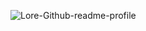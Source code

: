 ![Lore-Github-readme-profile](https://user-images.githubusercontent.com/75860941/144339722-d2a33e6f-acea-439a-816c-495e84ff2e1f.jpg)

<!--
**LoreMatey/LoreMatey** is a ✨ _special_ ✨ repository because its `README.md` (this file) appears on your GitHub profile.

Here are some ideas to get you started:

- 🔭 I’m currently working on ...
- 🌱 I’m currently learning ...
- 👯 I’m looking to collaborate on ...
- 🤔 I’m looking for help with ...
- 💬 Ask me about ...
- 📫 How to reach me: ...
- 😄 Pronouns: ...
- ⚡ Fun fact: ...
-->
